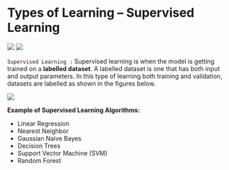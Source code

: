 # Types of Learning – Supervised Learning

<img src="https://media.geeksforgeeks.org/wp-content/uploads/LEARN.png" >

<img src="https://media.geeksforgeeks.org/wp-content/uploads/Learning.png" >

`Supervised Learning :`
Supervised learning is when the model is getting trained on a **labelled dataset**. A labelled dataset is one that has both input and output parameters. In this type of learning both training and validation, datasets are labelled as shown in the figures below. 

<img src="https://media.geeksforgeeks.org/wp-content/uploads/supervised-data.png" >

**Example of Supervised Learning Algorithms:**
* Linear Regression
* Nearest Neighbor
* Gaussian Naive Bayes
* Decision Trees
* Support Vector Machine (SVM)
* Random Forest